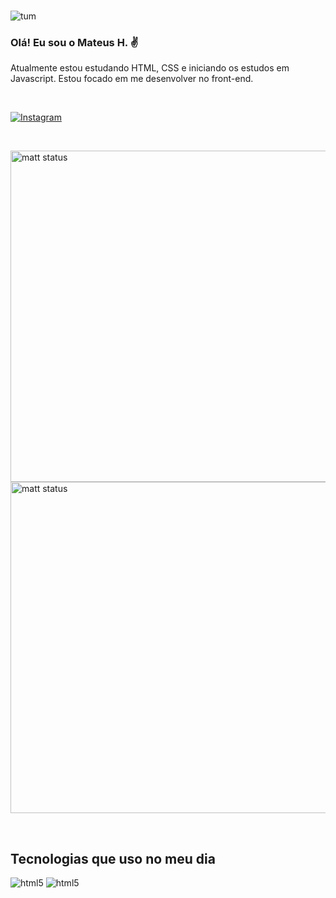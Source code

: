 

<br>

![tum](https://user-images.githubusercontent.com/110043609/202230007-7ad2516d-ec64-41e1-8914-b212d1e2e86c.png)

### Olá! Eu sou o Mateus H. ✌️

<p>Atualmente estou estudando HTML, CSS e iniciando os estudos em Javascript. Estou focado em me desenvolver no front-end.</p>

<br>

[![Instagram](https://img.shields.io/badge/Instagram-E4405F?style=for-the-badge&logo=instagram&logoColor=white)](https://www.instagram.com/matt_henrii/?hl=pt-br)

<br>

<p align="left">
<img width="530em" src="https://github-readme-stats.vercel.app/api?username=matt-henri&show_icons=true&theme=dark" alt="matt status"/)>
<img width="530em" src="https://github-readme-stats.vercel.app/api/top-langs/?username=matt-henri&layout=compact&true&theme=dark" alt="matt status"/)>
</p>

<br>


## Tecnologias que uso no meu dia

<div> 
    <img alt="html5" src="https://img.shields.io/badge/HTML5-E34F26?style=for-the-badge&logo=html5&logoColor=white">
    <img alt="html5" src="https://img.shields.io/badge/CSS3-1572B6?style=for-the-badge&logo=css3&logoColor=white">
</div>
